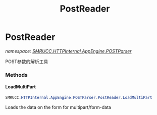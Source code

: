 ﻿---
title: PostReader
---

# PostReader
_namespace: [SMRUCC.HTTPInternal.AppEngine.POSTParser](N-SMRUCC.HTTPInternal.AppEngine.POSTParser.html)_

POST参数的解析工具



### Methods

#### LoadMultiPart
```csharp
SMRUCC.HTTPInternal.AppEngine.POSTParser.PostReader.LoadMultiPart
```
Loads the data on the form for multipart/form-data


